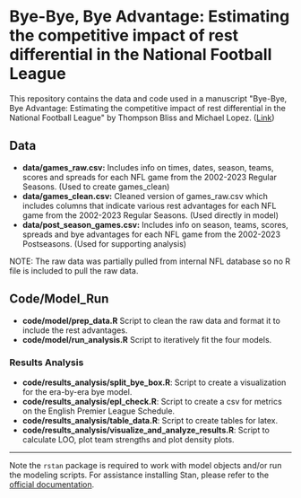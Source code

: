 # Bye-Bye, Bye Advantage: Estimating the competitive impact of rest differential in the National Football League
This repository contains the data and code used in a manuscript "Bye-Bye, Bye Advantage: Estimating the competitive impact of rest differential in the National Football League" by Thompson Bliss and Michael Lopez. ([Link](google.com))

## Data

* __data/games_raw.csv:__ Includes info on times, dates, season, teams, scores and spreads for each NFL game from the 2002-2023 Regular Seasons. (Used to create games_clean)
* __data/games_clean.csv:__ Cleaned version of games_raw.csv which includes columns that indicate various rest advantages for each NFL game from the 2002-2023 Regular Seasons. (Used directly in model)
* __data/post_season_games.csv:__ Includes info on season, teams, scores, spreads and bye advantages for each NFL game from the 2002-2023 Postseasons. (Used for supporting analysis)

NOTE: The raw data was partially pulled from internal NFL database so no R file is included to pull the raw data.

## Code/Model_Run

* __code/model/prep_data.R__ Script to clean the raw data and format it to include the rest advantages.
* __code/model/run_analysis.R__ Script to iteratively fit the four models.

### Results Analysis

* __code/results_analysis/split_bye_box.R__: Script to create a visualization for the era-by-era bye model.
* __code/results_analysis/epl_check.R__: Script to create a csv for metrics on the English Premier League Schedule.
* __code/results_analysis/table_data.R__: Script to create tables for latex.
* __code/results_analysis/visualize_and_analyze_results.R__: Script to calculate LOO, plot team strengths and plot density plots.


---

Note the `rstan` package is required to work with model objects and/or run the modeling scripts. For assistance installing Stan, please refer to the [official documentation](https://github.com/stan-dev/rstan/wiki/RStan-Getting-Started).
